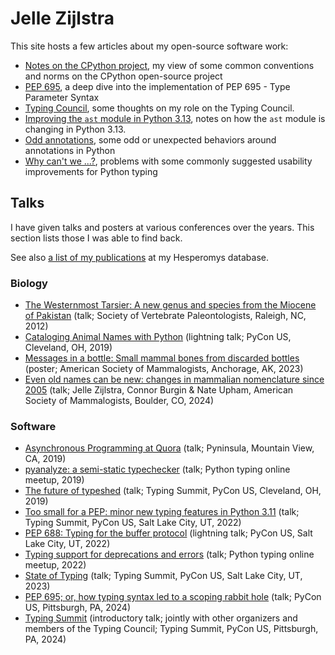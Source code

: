 # Jelle Zijlstra

This site hosts a few articles about my open-source software work:

- [Notes on the CPython project](./cpython), my view of some common conventions and
  norms on the CPython open-source project
- [PEP 695](./pep695), a deep dive into the implementation of PEP 695 - Type Parameter
  Syntax
- [Typing Council](./typing-council), some thoughts on my role on the Typing Council.
- [Improving the `ast` module in Python 3.13](./ast313), notes on how the `ast` module
  is changing in Python 3.13.
- [Odd annotations](./odd), some odd or unexpected behaviors around annotations in
  Python
- [Why can't we ...?](./why-cant-we), problems with some commonly suggested usability
  improvements for Python typing

## Talks

I have given talks and posters at various conferences over the years. This section lists
those I was able to find back.

See also [a list of my publications](http://hesperomys.com/h/5331) at my Hesperomys
database.

### Biology

- [The Westernmost Tarsier: A new genus and species from the Miocene of Pakistan](./talks/svp2012-hesperotarsius.pdf)
  (talk; Society of Vertebrate Paleontologists, Raleigh, NC, 2012)
- [Cataloging Animal Names with Python](./talks/pycon2019-hesperomys.pdf) (lightning
  talk; PyCon US, Cleveland, OH, 2019)
- [Messages in a bottle: Small mammal bones from discarded bottles](./talks/asm2023-bottles.pdf)
  (poster; American Society of Mammalogists, Anchorage, AK, 2023)
- [Even old names can be new: changes in mammalian nomenclature since 2005](./talks/asm2024.pdf)
  (talk; Jelle Zijlstra, Connor Burgin & Nate Upham, American Society of Mammalogists,
  Boulder, CO, 2024)

### Software

- [Asynchronous Programming at Quora](./talks/pyninsula2017-asynq.pdf) (talk; Pyninsula,
  Mountain View, CA, 2019)
- [pyanalyze: a semi-static typechecker](./talks/typing2019-pyanalyze.pdf) (talk; Python
  typing online meetup, 2019)
- [The future of typeshed](./talks/pycon2019-typeshed.pdf) (talk; Typing Summit, PyCon
  US, Cleveland, OH, 2019)
- [Too small for a PEP: minor new typing features in Python 3.11](./talks/pycon2022-minor.pdf)
  (talk; Typing Summit, PyCon US, Salt Lake City, UT, 2022)
- [PEP 688: Typing for the buffer protocol](./talks/pycon2022-pep688.pdf) (lightning
  talk; PyCon US, Salt Lake City, UT, 2022)
- [Typing support for deprecations and errors](./talks/typing2022-deprecated.pdf) (talk;
  Python typing online meetup, 2022)
- [State of Typing](./talks/pycon2023-typing.pdf) (talk; Typing Summit, PyCon US, Salt
  Lake City, UT, 2023)
- [PEP 695; or, how typing syntax led to a scoping rabbit hole](./talks/pycon2024-pep695.pdf)
  (talk; PyCon US, Pittsburgh, PA, 2024)
- [Typing Summit](./talks/pycon2024-typing-summit.pdf) (introductory talk; jointly with
  other organizers and members of the Typing Council; Typing Summit, PyCon US,
  Pittsburgh, PA, 2024)
